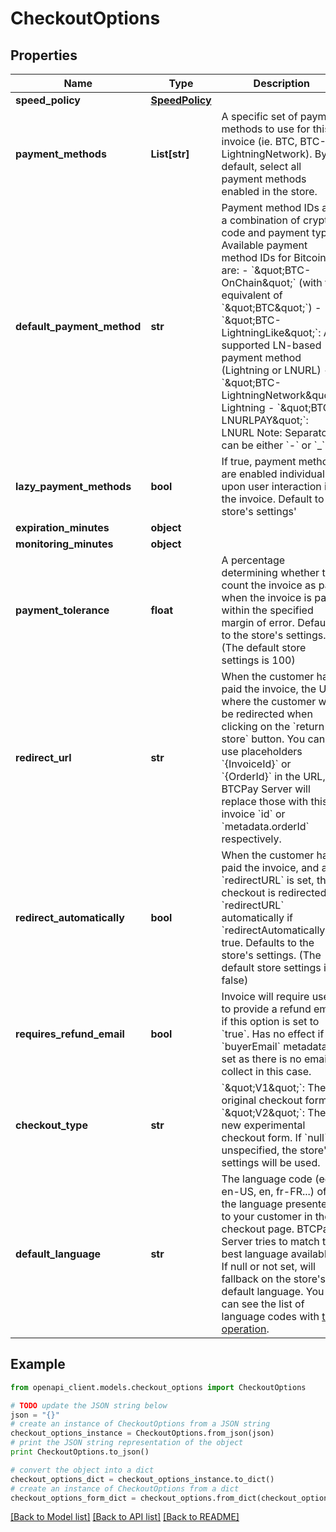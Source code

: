 # CheckoutOptions


## Properties
Name | Type | Description | Notes
------------ | ------------- | ------------- | -------------
**speed_policy** | [**SpeedPolicy**](SpeedPolicy.md) |  | [optional] 
**payment_methods** | **List[str]** | A specific set of payment methods to use for this invoice (ie. BTC, BTC-LightningNetwork). By default, select all payment methods enabled in the store. | [optional] 
**default_payment_method** | **str** | Payment method IDs are a combination of crypto code and payment type. Available payment method IDs for Bitcoin are:   - &#x60;\&quot;BTC-OnChain\&quot;&#x60; (with the equivalent of &#x60;\&quot;BTC\&quot;&#x60;)    -&#x60;\&quot;BTC-LightningLike\&quot;&#x60;: Any supported LN-based payment method (Lightning or LNURL)    - &#x60;\&quot;BTC-LightningNetwork\&quot;&#x60;: Lightning    - &#x60;\&quot;BTC-LNURLPAY\&quot;&#x60;: LNURL        Note: Separator can be either &#x60;-&#x60; or &#x60;_&#x60;. | [optional] 
**lazy_payment_methods** | **bool** | If true, payment methods are enabled individually upon user interaction in the invoice. Default to store&#39;s settings&#39; | [optional] 
**expiration_minutes** | **object** |  | [optional] 
**monitoring_minutes** | **object** |  | [optional] 
**payment_tolerance** | **float** | A percentage determining whether to count the invoice as paid when the invoice is paid within the specified margin of error. Defaults to the store&#39;s settings. (The default store settings is 100) | [optional] 
**redirect_url** | **str** | When the customer has paid the invoice, the URL where the customer will be redirected when clicking on the &#x60;return to store&#x60; button. You can use placeholders &#x60;{InvoiceId}&#x60; or &#x60;{OrderId}&#x60; in the URL, BTCPay Server will replace those with this invoice &#x60;id&#x60; or &#x60;metadata.orderId&#x60; respectively. | [optional] 
**redirect_automatically** | **bool** | When the customer has paid the invoice, and a &#x60;redirectURL&#x60; is set, the checkout is redirected to &#x60;redirectURL&#x60; automatically if &#x60;redirectAutomatically&#x60; is true. Defaults to the store&#39;s settings. (The default store settings is false) | [optional] 
**requires_refund_email** | **bool** | Invoice will require user to provide a refund email if this option is set to &#x60;true&#x60;. Has no effect if &#x60;buyerEmail&#x60; metadata is set as there is no email to collect in this case. | [optional] 
**checkout_type** | **str** | &#x60;\&quot;V1\&quot;&#x60;: The original checkout form    &#x60;\&quot;V2\&quot;&#x60;: The new experimental checkout form.    If &#x60;null&#x60; or unspecified, the store&#39;s settings will be used. | [optional] 
**default_language** | **str** | The language code (eg. en-US, en, fr-FR...) of the language presented to your customer in the checkout page. BTCPay Server tries to match the best language available. If null or not set, will fallback on the store&#39;s default language. You can see the list of language codes with [this operation](#operation/langCodes). | [optional] 

## Example

```python
from openapi_client.models.checkout_options import CheckoutOptions

# TODO update the JSON string below
json = "{}"
# create an instance of CheckoutOptions from a JSON string
checkout_options_instance = CheckoutOptions.from_json(json)
# print the JSON string representation of the object
print CheckoutOptions.to_json()

# convert the object into a dict
checkout_options_dict = checkout_options_instance.to_dict()
# create an instance of CheckoutOptions from a dict
checkout_options_form_dict = checkout_options.from_dict(checkout_options_dict)
```
[[Back to Model list]](../README.md#documentation-for-models) [[Back to API list]](../README.md#documentation-for-api-endpoints) [[Back to README]](../README.md)


